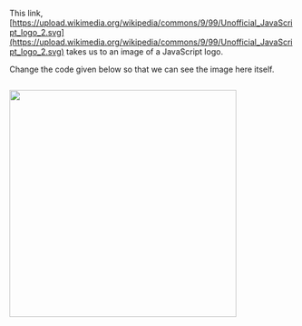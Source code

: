 This link, [https://upload.wikimedia.org/wikipedia/commons/9/99/Unofficial_JavaScript_logo_2.svg](https://upload.wikimedia.org/wikipedia/commons/9/99/Unofficial_JavaScript_logo_2.svg) takes us to an image of a JavaScript logo.

Change the code given below so that we can see the image here itself.

<Editor lang="html" type="exercise">
<code>
<img width="400px"/>
</code>

<solution>
<img src="https://upload.wikimedia.org/wikipedia/commons/9/99/Unofficial_JavaScript_logo_2.svg" width="400px"/>
</solution>
</Editor>
